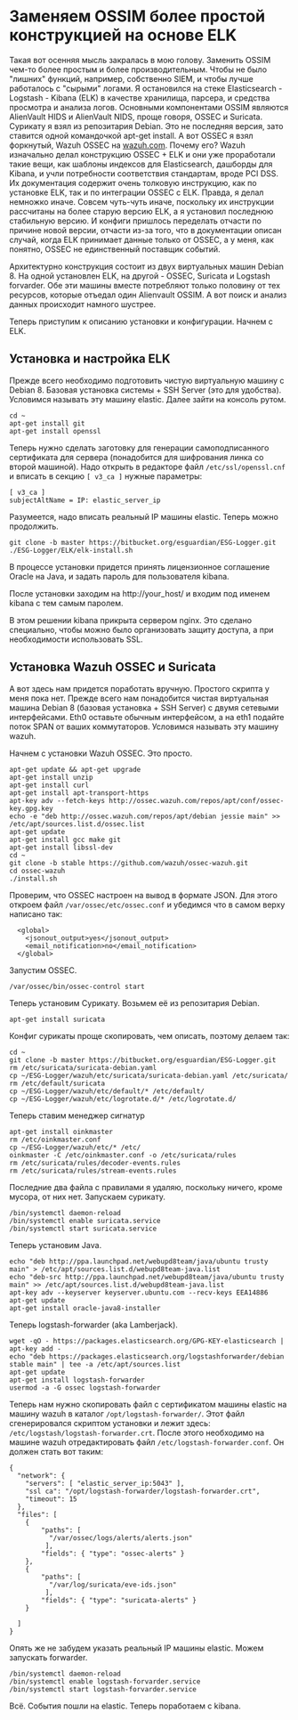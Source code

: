 # Заменяем OSSIM более простой конструкцией на основе ELK #
Такая вот осенняя мысль закралась в мою голову. Заменить OSSIM чем-то более простым и более производительным. Чтобы не было "лишних" функций, например, собственно SIEM, и чтобы лучше работалось с "сырыми" логами. Я остановился на стеке Elasticsearch - Logstash - Kibana (ELK) в качестве хранилища, парсера, и средства просмотра и анализа логов. Основными компонентами OSSIM являются AlienVault HIDS и AlienVault NIDS, проще говоря, OSSEC и Suricata. Сурикату я взял из репозитария Debian. Это не последняя версия, зато ставится одной командочкой apt-get install. А вот OSSEC я взял форкнутый, Wazuh OSSEC на [wazuh.com](http://wazuh.com). Почему его? Wazuh изначально делал конструкцию OSSEC + ELK и они уже проработали такие вещи, как шаблоны индексов для Elasticsearch, дашборды для Kibana, и учли потребности соответствия стандартам, вроде PCI DSS. Их документация содержит очень толковую инструкцию, как по установке ELK, так и по интеграции OSSEC с ELK. Правда, я делал немножко иначе. Совсем чуть-чуть иначе, поскольку их инструкции рассчитаны на более старую версию ELK, а я установил последнюю стабильную версию. И конфиги пришлось переделать отчасти по причине новой версии, отчасти из-за того, что в документации описан случай, когда ELK принимает данные только от OSSEC, а у меня, как понятно, OSSEC не единственный поставщик событий.

Архитектурно конструкция состоит из двух виртуальных машин Debian 8. На одной установлен ELK, на другой - OSSEC, Suricata и Logstash forvarder. Обе эти машины вместе потребляют только половину от тех ресурсов, которые отъедал один Alienvault OSSIM. А вот поиск и анализ данных происходит намного шустрее.

Теперь приступим к описанию установки и конфигурации. Начнем с ELK.

## Установка и настройка ELK ##
Прежде всего необходимо подготовить чистую виртуальную машину с Debian 8. Базовая установка системы + SSH Server (это для удобства). Условимся называть эту машину elastic. Далее зайти на консоль рутом.


    cd ~
    apt-get install git
    apt-get install openssl

Теперь нужно сделать заготовку для генерации самоподписанного сертификата для сервера (понадобится для шифрования линка со второй машиной). Надо открыть в редакторе файл `/etc/ssl/openssl.cnf` и вписать в секцию `[ v3_ca ]` нужные параметры:


    [ v3_ca ]
    subjectAltName = IP: elastic_server_ip

Разумеется, надо вписать реальный IP машины elastic. Теперь можно продолжить.

    git clone -b master https://bitbucket.org/esguardian/ESG-Logger.git
    ./ESG-Logger/ELK/elk-install.sh

В процессе установки придется принять лицензионное соглашение Oracle на Java, и задать пароль для пользователя kibana.

После установки заходим на http://your_host/ и входим под именем kibana с тем самым паролем. 

В этом решении kibana прикрыта сервером nginx. Это сделано специально, чтобы можно было организовать защиту доступа, а при необходимости использовать SSL.

## Установка Wazuh OSSEC и Suricata ##

А вот здесь нам придется поработать вручную. Простого скрипта у меня пока нет. Прежде всего нам понадобится чистая виртуальная машина Debian 8 (базовая установка + SSH Server) с двумя сетевыми интерфейсами. Eth0 оставьте обычным интерфейсом, а на eth1 подайте поток SPAN от ваших коммутаторов. Условимся называть эту машину wazuh.

Начнем с установки Wazuh OSSEC. Это просто.

    apt-get update && apt-get upgrade
    apt-get install unzip
    apt-get install curl
    apt-get install apt-transport-https
    apt-key adv --fetch-keys http://ossec.wazuh.com/repos/apt/conf/ossec-key.gpg.key
    echo -e "deb http://ossec.wazuh.com/repos/apt/debian jessie main" >> /etc/apt/sources.list.d/ossec.list
    apt-get update
    apt-get install gcc make git
    apt-get install libssl-dev
    cd ~
    git clone -b stable https://github.com/wazuh/ossec-wazuh.git
    cd ossec-wazuh
    ./install.sh

Проверим, что OSSEC настроен на вывод в формате JSON. Для этого откроем файл `/var/ossec/etc/ossec.conf` и убедимся что в самом верху написано так:

      <global>
        <jsonout_output>yes</jsonout_output>
        <email_notification>no</email_notification>
      </global>

Запустим OSSEC.

    /var/ossec/bin/ossec-control start

Теперь установим Сурикату. Возьмем её из репозитария Debian.

    apt-get install suricata

Конфиг сурикаты проще скопировать, чем описать, поэтому делаем так:

    cd ~
    git clone -b master https://bitbucket.org/esguardian/ESG-Logger.git
    rm /etc/suricata/suricata-debian.yaml
    cp ~/ESG-Logger/wazuh/etc/suricata/suricata-debian.yaml /etc/suricata/
    rm /etc/default/suricata
    cp ~/ESG-Logger/wazuh/etc/default/* /etc/default/
    cp ~/ESG-Logger/wazuh/etc/logrotate.d/* /etc/logrotate.d/

Теперь ставим менеджер сигнатур

    apt-get install oinkmaster
    rm /etc/oinkmaster.conf
    cp ~/ESG-Logger/wazuh/etc/* /etc/
    oinkmaster -C /etc/oinkmaster.conf -o /etc/suricata/rules
    rm /etc/suricata/rules/decoder-events.rules
    rm /etc/suricata/rules/stream-events.rules

Последние два файла с правилами я удаляю, поскольку ничего, кроме мусора, от них нет. Запускаем сурикату.

    /bin/systemctl daemon-reload
    /bin/systemctl enable suricata.service
    /bin/systemctl start suricata.service 

Теперь установим Java.

    echo "deb http://ppa.launchpad.net/webupd8team/java/ubuntu trusty main" > /etc/apt/sources.list.d/webupd8team-java.list
    echo "deb-src http://ppa.launchpad.net/webupd8team/java/ubuntu trusty main" >> /etc/apt/sources.list.d/webupd8team-java.list
    apt-key adv --keyserver keyserver.ubuntu.com --recv-keys EEA14886
    apt-get update
    apt-get install oracle-java8-installer

Теперь logstash-forwarder (aka Lamberjack).

    wget -qO - https://packages.elasticsearch.org/GPG-KEY-elasticsearch | apt-key add -
    echo "deb https://packages.elasticsearch.org/logstashforwarder/debian stable main" | tee -a /etc/apt/sources.list
    apt-get update
    apt-get install logstash-forwarder
    usermod -a -G ossec logstash-forwarder

Теперь нам нужно скопировать файл с сертификатом машины elastic на машину wazuh в каталог `/opt/logstash-forwarder/`. Этот файл сгенерировался скриптом установки и лежит здесь: `/etc/logstash/logstash-forwarder.crt`. После этого необходимо на машине wazuh отредактировать файл `/etc/logstash-forwarder.conf`. Он должен стать вот таким:

    {
      "network": {
        "servers": [ "elastic_server_ip:5043" ],
        "ssl ca": "/opt/logstash-forwarder/logstash-forwarder.crt",
        "timeout": 15
      },
      "files": [
        {
            "paths": [
              "/var/ossec/logs/alerts/alerts.json"
             ],
            "fields": { "type": "ossec-alerts" }
        },
        {
            "paths": [
              "/var/log/suricata/eve-ids.json"
             ],
            "fields": { "type": "suricata-alerts" }
        }
    
      ]
    }

Опять же не забудем указать реальный IP машины elastic. Можем запускать forwarder.

    /bin/systemctl daemon-reload
    /bin/systemctl enable logstash-forvarder.service
    /bin/systemctl start logstash-forvarder.service 

Всё. События пошли на elastic.
Теперь поработаем с kibana.
